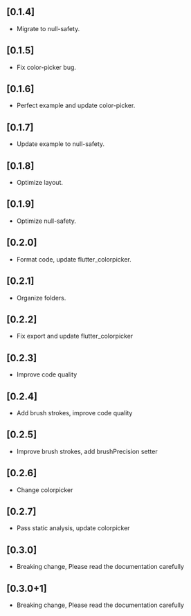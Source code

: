 ## [0.1.4]

- Migrate to null-safety.

## [0.1.5]

- Fix color-picker bug.

## [0.1.6]

- Perfect example and update color-picker.

## [0.1.7]

- Update example to null-safety.

## [0.1.8]

- Optimize layout.

## [0.1.9]

- Optimize null-safety.

## [0.2.0]

- Format code, update flutter_colorpicker.

## [0.2.1]

- Organize folders.

## [0.2.2]

- Fix export and update flutter_colorpicker

## [0.2.3]

- Improve code quality

## [0.2.4]

- Add brush strokes, improve code quality

## [0.2.5]

- Improve brush strokes, add brushPrecision setter

## [0.2.6]

- Change colorpicker

## [0.2.7]

- Pass static analysis, update colorpicker

## [0.3.0]

- Breaking change, Please read the documentation carefully

## [0.3.0+1]

- Breaking change, Please read the documentation carefully